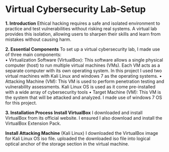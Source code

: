 # Virtual Cybersecurity Lab-Setup

**1.	Introduction**
Ethical hacking requires a safe and isolated environment to practice and test vulnerabilities without risking real systems. A virtual lab provides this isolation, allowing users to sharpen their skills and learn from mistakes without causing harm.

**2.	Essential Components** 
To set up a virtual cybersecurity lab, I made use of three main components:  
•	Virtualization Software (VirtualBox): This software allows a single physical computer (host) to run multiple virtual machines (VMs). Each VM acts as a separate computer with its own operating system. In this project I used two virtual machines with Kali Linux and windows 7 as the operating systems.
•	Attacking Machine (VM): This VM is used to perform penetration testing and vulnerability assessments. Kali Linux OS is used as it come pre-installed with a wide array of cybersecurity tools
•	Target Machine (VM): This VM is the system that will be attacked and analyzed. I made use of windows 7 OS for this project.

**3.	Installation Process**
**Install VirtualBox**
I downloaded and install VirtualBox from its official website. I ensured I also download and install the VirtualBox Extension Pack.

**Install Attacking Machine** (Kali Linux) 
I downloaded the VirtualBox image for Kali Linux OS iso file. uploaded the downloaded iso file into logical optical anchor of the storage section in the virtual machine.

